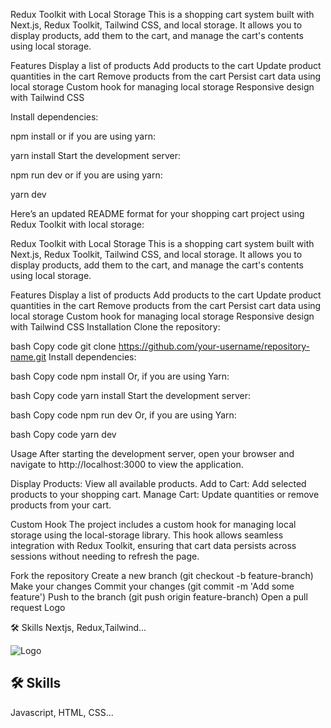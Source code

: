 Redux Toolkit with Local Storage
This is a shopping cart system built with Next.js, Redux Toolkit, Tailwind CSS, and local storage. It allows you to display products, add them to the cart, and manage the cart's contents using local storage.

Features
Display a list of products
Add products to the cart
Update product quantities in the cart
Remove products from the cart
Persist cart data using local storage
Custom hook for managing local storage
Responsive design with Tailwind CSS


Install dependencies:

npm install
or if you are using yarn:

yarn install
Start the development server:

npm run dev
or if you are using yarn:

yarn dev

Here’s an updated README format for your shopping cart project using Redux Toolkit with local storage:

Redux Toolkit with Local Storage
This is a shopping cart system built with Next.js, Redux Toolkit, Tailwind CSS, and local storage. It allows you to display products, add them to the cart, and manage the cart's contents using local storage.

Features
Display a list of products
Add products to the cart
Update product quantities in the cart
Remove products from the cart
Persist cart data using local storage
Custom hook for managing local storage
Responsive design with Tailwind CSS
Installation
Clone the repository:

bash
Copy code
git clone https://github.com/your-username/repository-name.git
Install dependencies:

bash
Copy code
npm install
Or, if you are using Yarn:

bash
Copy code
yarn install
Start the development server:

bash
Copy code
npm run dev
Or, if you are using Yarn:

bash
Copy code
yarn dev

Usage
After starting the development server, open your browser and navigate to http://localhost:3000 to view the application.

Display Products: View all available products.
Add to Cart: Add selected products to your shopping cart.
Manage Cart: Update quantities or remove products from your cart.

Custom Hook
The project includes a custom hook for managing local storage using the local-storage library. This hook allows seamless integration with Redux Toolkit, ensuring that cart data persists across sessions without needing to refresh the page.



Fork the repository
Create a new branch (git checkout -b feature-branch)
Make your changes
Commit your changes (git commit -m 'Add some feature')
Push to the branch (git push origin feature-branch)
Open a pull request
Logo

🛠 Skills
Nextjs, Redux,Tailwind...

![Logo](https://dev-to-uploads.s3.amazonaws.com/uploads/articles/th5xamgrr6se0x5ro4g6.png)


## 🛠 Skills
Javascript, HTML, CSS...

